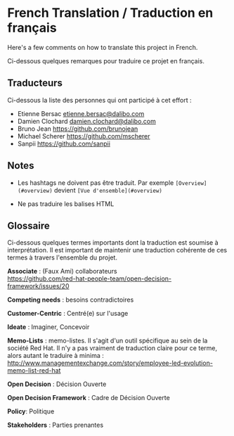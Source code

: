 # French Translation / Traduction en français

Here's a few comments on how to translate this project in French.

Ci-dessous quelques remarques pour traduire ce projet en français.


## Traducteurs

Ci-dessous la liste des personnes qui ont participé à cet effort :

* Etienne Bersac <etienne.bersac@dalibo.com>
* Damien Clochard <damien.clochard@dalibo.com>
* Bruno Jean <https://github.com/brunojean>
* Michael Scherer <https://github.com/mscherer>
* Sanpii <https://github.com/sanpii>

## Notes

* Les hashtags ne doivent pas être traduit. Par exemple `[Overview](#overview)`
  devient `[Vue d'ensemble](#overview)` 

* Ne pas traduire les balises HTML

## Glossaire

Ci-dessous quelques termes importants dont la traduction est soumise à
interprétation. Il est important de maintenir une traduction cohérente de ces
termes à travers l'ensemble du projet.

**Associate** : (Faux Ami) collaborateurs  
https://github.com/red-hat-people-team/open-decision-framework/issues/20

**Competing needs** : besoins contradictoires

**Customer-Centric** : Centré(e) sur l'usage

**Ideate** : Imaginer, Concevoir

**Memo-Lists** : memo-listes. Il s'agit d'un outil spécifique au sein de la
société Red Hat. Il n'y a pas vraiment de traduction claire pour ce terme, alors
autant le traduire à minima :
http://www.managementexchange.com/story/employee-led-evolution-memo-list-red-hat

**Open Decision** : Décision Ouverte

**Open Decision Framework** : Cadre de Décision Ouverte

**Policy**: Politique

**Stakeholders** : Parties prenantes




